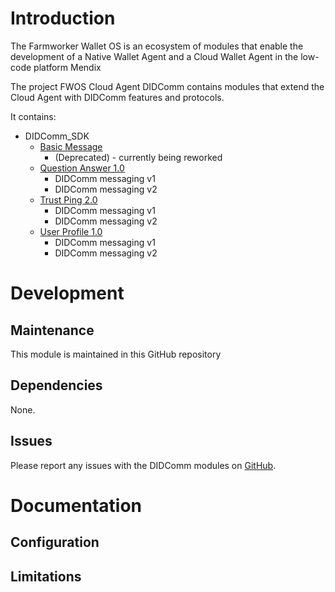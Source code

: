 # Introduction

The Farmworker Wallet OS is an ecosystem of modules that enable the development of a Native Wallet Agent and a Cloud Wallet Agent in the low-code platform Mendix

The project FWOS Cloud Agent DIDComm contains modules that extend the Cloud Agent with DIDComm features and protocols.

It contains:
- DIDComm_SDK
    - [Basic Message](https://github.com/hyperledger/aries-rfcs/tree/main/features/0095-basic-message)
        - (Deprecated) - currently being reworked
    - [Question Answer 1.0](https://didcomm.org/question-answer/1.0/)
        - DIDComm messaging v1
        - DIDComm messaging v2
    - [Trust Ping 2.0](https://identity.foundation/didcomm-messaging/spec/#trust-ping-protocol-20)
        - DIDComm messaging v1
        - DIDComm messaging v2
    - [User Profile 1.0](https://didcomm.org/user-profile/1.0/)
        - DIDComm messaging v1
        - DIDComm messaging v2


# Development

## Maintenance

This module is maintained in this GitHub repository

## Dependencies

None.

## Issues

Please report any issues with the DIDComm modules on [GitHub](https://github.com/Entidad/fwos-cloudagent-didcomm/issues).

# Documentation

## Configuration

## Limitations

